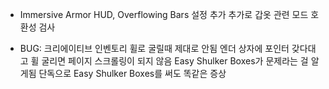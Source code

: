 - Immersive Armor HUD, Overflowing Bars 설정 추가
  추가로 갑옷 관련 모드 호환성 검사

- BUG: 크리에이티브 인벤토리 휠로 굴릴때 제대로 안됨
  엔더 상자에 포인터 갖다대고 휠 굴리면 페이지 스크롤링이 되지 않음
  Easy Shulker Boxes가 문제라는 걸 알게됨
  단독으로 Easy Shulker Boxes를 써도 똑같은 증상
